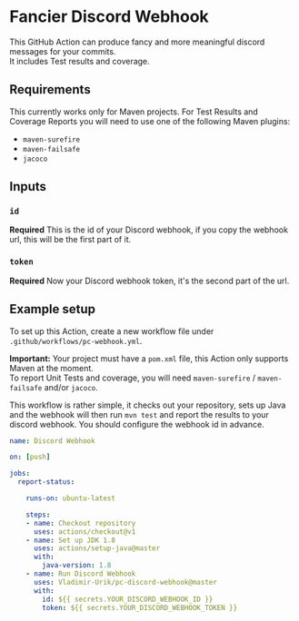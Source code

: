 # Fancier Discord Webhook
This GitHub Action can produce fancy and more meaningful discord messages for your commits.
<br>It includes Test results and coverage.

## Requirements
This currently works only for Maven projects.
For Test Results and Coverage Reports you will need to use one of the following Maven plugins:
* `maven-surefire`
* `maven-failsafe`
* `jacoco`

## Inputs

### `id`
**Required** This is the id of your Discord webhook, if you copy the webhook url, this will be the first part of it.

### `token`
**Required** Now your Discord webhook token, it's the second part of the url.

## Example setup
To set up this Action, create a new workflow file under `.github/workflows/pc-webhook.yml`.

**Important:** Your project must have a `pom.xml` file, this Action only supports Maven at the moment.<br>
To report Unit Tests and coverage, you will need `maven-surefire` / `maven-failsafe` and/or `jacoco`.

This workflow is rather simple, it checks out your repository, sets up Java and the webhook will then run `mvn test` and report the results to your discord webhook.
You should configure the webhook id in advance.

```yaml
name: Discord Webhook

on: [push]

jobs:
  report-status:

    runs-on: ubuntu-latest

    steps:
    - name: Checkout repository
      uses: actions/checkout@v1
    - name: Set up JDK 1.8
      uses: actions/setup-java@master
      with:
        java-version: 1.8
    - name: Run Discord Webhook
      uses: Vladimir-Urik/pc-discord-webhook@master
      with:
        id: ${{ secrets.YOUR_DISCORD_WEBHOOK_ID }}
        token: ${{ secrets.YOUR_DISCORD_WEBHOOK_TOKEN }}
```
